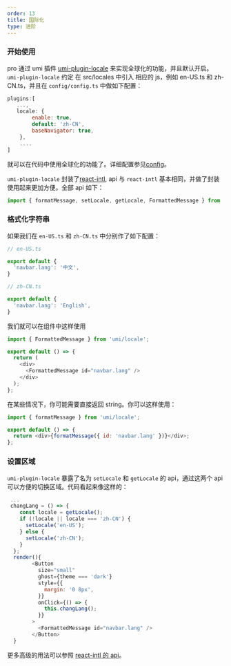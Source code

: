 ```yaml
---
order: 13
title: 国际化
type: 进阶
---
```


### 开始使用

pro 通过 umi 插件 [umi-plugin-locale](https://github.com/umijs/umi-plugin-locale) 来实现全球化的功能，并且默认开启。 `umi-plugin-locale` 约定 在 src/locales 中引入 相应的 js，例如 en-US.ts 和 zh-CN.ts，并且在 `config/config.ts` 中做如下配置：

```js
plugins:[
   ...,
   locale: {
        enable: true,
        default: 'zh-CN',
        baseNavigator: true,
    },
    ....
]
```

就可以在代码中使用全球化的功能了。详细配置参见[config](https://github.com/umijs/umi-plugin-locale#usage)。

`umi-plugin-locale` 封装了[react-intl](https://github.com/yahoo/react-intl), api 与 `react-intl` 基本相同，并做了封装使用起来更加方便。全部 api 如下：

```js
import { formatMessage, setLocale, getLocale, FormattedMessage } from 'umi/locale';
```

### 格式化字符串

如果我们在 `en-US.ts` 和 `zh-CN.ts` 中分别作了如下配置：

```js
// en-US.ts

export default {
  'navbar.lang': '中文',
}

// zh-CN.ts

export default {
  'navbar.lang': 'English',
}

```

我们就可以在组件中这样使用

```js
import { FormattedMessage } from 'umi/locale';

export default () => {
  return (
    <div>
      <FormattedMessage id="navbar.lang" />
    </div>
  );
};
```

在某些情况下，你可能需要直接返回 string。你可以这样使用：

```js
import { formatMessage } from 'umi/locale';

export default () => {
  return <div>{formatMessage({ id: 'navbar.lang' })}</div>;
};
```

### 设置区域

`umi-plugin-locale` 暴露了名为 `setLocale` 和 `getLocale` 的 api，通过这两个 api 可以方便的切换区域。代码看起来像这样的：

```js
 ...
 changLang = () => {
    const locale = getLocale();
    if (!locale || locale === 'zh-CN') {
      setLocale('en-US');
    } else {
      setLocale('zh-CN');
    }
  };
  render(){
        <Button
          size="small"
          ghost={theme === 'dark'}
          style={{
            margin: '0 8px',
          }}
          onClick={() => {
            this.changLang();
          }}
        >
          <FormattedMessage id="navbar.lang" />
        </Button>
  }

```

更多高级的用法可以参照 [react-intl 的 api](https://github.com/yahoo/react-intl/wiki#getting-started)。
